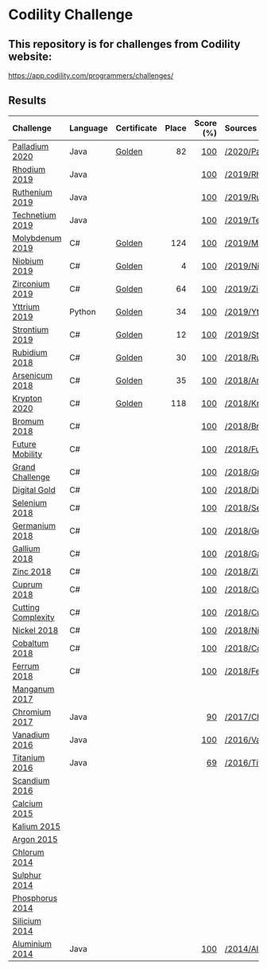 # Codility Challenge
## This repository is for challenges from Codility website:
https://app.codility.com/programmers/challenges/

## Results

| Challenge                                                                                     | Language | Certificate                                                               | Place |                                                                      Score (%) | Sources                                              |
| :-------------------------------------------------------------------------------------------- | :------- | :------------------------------------------------------------------------ | -----:| -----------------------------------------------------------------------------: | :--------------------------------------------------- | 
| [Palladium 2020](https://app.codility.com/programmers/challenges/palladium2020/)              | Java     | [Golden](https://app.codility.com/cert/view/certQVUGK9-A3JGUNN4QV7W72UW/) |    82 | [100](https://app.codility.com/cert/view/certQVUGK9-A3JGUNN4QV7W72UW/details/) | [/2020/Palladium2020](/2020/Palladium2020)                   |
| [Rhodium 2019](https://app.codility.com/programmers/challenges/rhodium2019/)                  | Java     |                                                                           |       | [100](https://app.codility.com/demo/results/trainingWU64X2-MC5/)               | [/2019/Rhodium2019](/2019/Rhodium2019)                       |
| [Ruthenium 2019](https://app.codility.com/programmers/challenges/ruthenium2019/)              | Java     |                                                                           |       | [100](https://app.codility.com/demo/results/training7RQSXG-KTF/)               | [/2019/Ruthenium2019](/2019/Ruthenium2019)                   |
| [Technetium 2019](https://app.codility.com/programmers/challenges/technetium2019/)            | Java     |                                                                           |       | [100](https://app.codility.com/demo/results/training6483BY-BEX/)               | [/2019/Technetium2019](/2019/Technetium2019)                 |
| [Molybdenum 2019](https://app.codility.com/programmers/challenges/molybdenum2019/)            | C#       | [Golden](https://app.codility.com/cert/view/certCYM6G6-NWYZZB3UFVADQ8JA/) |   124 | [100](https://app.codility.com/cert/view/certCYM6G6-NWYZZB3UFVADQ8JA/details/) | [/2019/Molybdenum2019](/2019/Molybdenum2019)                 |
| [Niobium 2019](https://app.codility.com/programmers/challenges/niobium2019/)                  | C#       | [Golden](https://app.codility.com/cert/view/certD2ERMJ-F7P869EA93VM38QT/) |     4 | [100](https://app.codility.com/cert/view/certD2ERMJ-F7P869EA93VM38QT/details/) | [/2019/Niobium2019](/2019/Niobium2019)                       |
| [Zirconium 2019](https://app.codility.com/programmers/challenges/zirconium2019/)              | C#       | [Golden](https://app.codility.com/cert/view/cert2XXP3U-FECB7D4DHXD6RQFP/) |    64 | [100](https://app.codility.com/cert/view/cert2XXP3U-FECB7D4DHXD6RQFP/details/) | [/2019/Zirconium2019](/2019/Zirconium2019)                   |
| [Yttrium 2019](https://app.codility.com/programmers/challenges/yttrium2019/)                  | Python   | [Golden](https://app.codility.com/cert/view/certQHKKSG-4Y8U3C7XJGDGT8BY/) |    34 | [100](https://app.codility.com/cert/view/certQHKKSG-4Y8U3C7XJGDGT8BY/details/) | [/2019/Yttrium2019](/2019/Yttrium2019)                       |
| [Strontium 2019](https://app.codility.com/programmers/challenges/strontium2019/)              | C#       | [Golden](https://app.codility.com/cert/view/certUUVTTC-PZ349NV3JETSD2E4/) |    12 | [100](https://app.codility.com/cert/view/certUUVTTC-PZ349NV3JETSD2E4/details/) | [/2019/Strontium2019](/2019/Strontium2019)                   |
| [Rubidium 2018](https://app.codility.com/programmers/challenges/rubidium2018/)                | C#       | [Golden](https://app.codility.com/cert/view/cert68AJCK-Y9P234AQMSSXU2NF/) |    30 | [100](https://app.codility.com/cert/view/cert68AJCK-Y9P234AQMSSXU2NF/details/) | [/2018/Rubidium2018](/2018/Rubidium2018)                     |
| [Arsenicum 2018](https://app.codility.com/programmers/challenges/arsenicum2018/)              | C#       | [Golden](https://app.codility.com/cert/view/certRXG48N-HTNQSSNBG3S4KJRC/) |    35 | [100](https://app.codility.com/cert/view/certRXG48N-HTNQSSNBG3S4KJRC/details/) | [/2018/Arsenicum2018](/2018/Arsenicum2018)                   |
| [Krypton 2020](https://app.codility.com/programmers/challenges/krypton2018/)                  | C#       | [Golden](https://app.codility.com/cert/view/certEEHV6Z-M6BTQ5KUNPUMFGVS/) |   118 | [100](https://app.codility.com/cert/view/certEEHV6Z-M6BTQ5KUNPUMFGVS/details/) | [/2018/Krypton2018](/2018/Krypton2018)                       |
| [Bromum 2018](https://app.codility.com/programmers/challenges/bromum2018/)                    | C#       |                                                                           |       | [100](https://app.codility.com/demo/results/trainingAS7WA4-U5U/)               | [/2018/Bromum2018](/2018/Bromum2018)                         |
| [Future Mobility](https://app.codility.com/programmers/challenges/future_mobility2018/)       | C#       |                                                                           |       | [100](https://app.codility.com/demo/results/trainingEARP6M-5MS/)               | [/2018/FutureMobility](/2018/FutureMobility)       |
| [Grand Challenge](https://app.codility.com/programmers/challenges/grand2018/)                 | C#       |                                                                           |       | [100](https://app.codility.com/demo/results/trainingEMXM4S-MF8/)               | [/2018/GrandChallenge](/2018/GrandChallenge)       |
| [Digital Gold](https://app.codility.com/programmers/challenges/digital_gold/)                 | C#       |                                                                           |       | [100](https://app.codility.com/demo/results/trainingSFSXPH-HSJ/)               | [/2018/DigitalGold](/2018/DigitalGold)             |
| [Selenium 2018](https://app.codility.com/programmers/challenges/selenium2018/)                | C#       |                                                                           |       | [100](https://app.codility.com/demo/results/training95ZMZ5-EXM/)               | [/2018/Selenium2018](/2018/Selenium2018)                     |
| [Germanium 2018](https://app.codility.com/programmers/challenges/germanium2018/)              | C#       |                                                                           |       | [100](https://app.codility.com/demo/results/trainingXJN8KJ-KC3/)               | [/2018/Germanium2018](/2018/Germanium2018)                   |
| [Gallium 2018](https://app.codility.com/programmers/challenges/gallium2018/)                  | C#       |                                                                           |       | [100](https://app.codility.com/demo/results/trainingQRPX5P-KHM/)               | [/2018/Gallium2018](/2018/Gallium2018)                       |
| [Zinc 2018](https://app.codility.com/programmers/challenges/zinc2018/)                        | C#       |                                                                           |       | [100](https://app.codility.com/demo/results/trainingT8GSEH-REJ/)               | [/2018/Zinc2018](/2018/Zinc2018)                             |
| [Cuprum 2018](https://app.codility.com/programmers/challenges/cuprum2018/)                    | C#       |                                                                           |       | [100](https://app.codility.com/demo/results/trainingPME3KH-T83/)               | [/2018/Cuprum2018](/2018/Cuprum2018)                         |
| [Cutting Complexity](https://app.codility.com/programmers/challenges/cutting_complexity2018/) | C#       |                                                                           |       | [100](https://app.codility.com/demo/results/trainingKX2HW9-TGK/)               | [/2018/CuttingComplexity](/2018/CuttingComplexity) |
| [Nickel 2018](https://app.codility.com/programmers/challenges/nickel2018/)                    | C#       |                                                                           |       | [100](https://app.codility.com/demo/results/training3P8KH5-69Y/)               | [/2018/Nickel2018](/2018/Nickel2018)                         |
| [Cobaltum 2018](https://app.codility.com/programmers/challenges/cobaltum2018/)                | C#       |                                                                           |       | [100](https://app.codility.com/demo/results/trainingF3J7T9-WBR/)               | [/2018/Cobaltum2018](/2018/Cobaltum2018)                     |
| [Ferrum 2018](https://app.codility.com/programmers/challenges/ferrum2018/)                    | C#       |                                                                           |       | [100](https://app.codility.com/demo/results/trainingJNYUHS-6HD/)               | [/2018/Ferrum2018](/2018/Ferrum2018)                         |
| [Manganum 2017](https://app.codility.com/programmers/challenges/manganum2017/)                |          |                                                                           |       |                                                                                |                                                      |
| [Chromium 2017](https://app.codility.com/programmers/challenges/chromium2017/)                | Java     |                                                                           |       | [90](https://app.codility.com/demo/results/training8JYS8K-8HS/)                | [/2017/Chromium2017](/2017/Chromium2017)                     |
| [Vanadium 2016](https://app.codility.com/programmers/challenges/vanadium2016/)                | Java     |                                                                           |       | [100](https://app.codility.com/demo/results/trainingP9RUVW-CRW/)               | [/2016/Vanadium2016](/2016/Vanadium2016)                     |
| [Titanium 2016](https://app.codility.com/programmers/challenges/titanium2016/)                | Java     |                                                                           |       | [69](https://app.codility.com/demo/results/trainingEBPP26-FRB/)                | [/2016/Titanium2016](/2016/Titanium2016)                     |
| [Scandium 2016](https://app.codility.com/programmers/challenges/manganum2017/)                |          |                                                                           |       |                                                                                |                                                      |
| [Calcium 2015](https://app.codility.com/programmers/challenges/calcium2015/)                  |          |                                                                           |       |                                                                                |                                                      |
| [Kalium 2015](https://app.codility.com/programmers/challenges/kalium2015/)                    |          |                                                                           |       |                                                                                |                                                      |
| [Argon 2015](https://app.codility.com/programmers/challenges/argon2015/)                      |          |                                                                           |       |                                                                                |                                                      |
| [Chlorum 2014](https://app.codility.com/programmers/challenges/chlorum2014/)                  |          |                                                                           |       |                                                                                |                                                      |
| [Sulphur 2014](https://app.codility.com/programmers/challenges/sulphur2014/)                  |          |                                                                           |       |                                                                                |                                                      |
| [Phosphorus 2014](https://app.codility.com/programmers/challenges/phosphorus2014/)            |          |                                                                           |       |                                                                                |                                                      |
| [Silicium 2014](https://app.codility.com/programmers/challenges/silicium2014/)                |          |                                                                           |       |                                                                                |                                                      |
| [Aluminium 2014](https://app.codility.com/programmers/challenges/aluminium2014/)              | Java     |                                                                           |       | [100](https://app.codility.com/demo/results/trainingK2XHEJ-MB5/)               | [/2014/Aluminium2014](/2014/Aluminium2014)                   |
